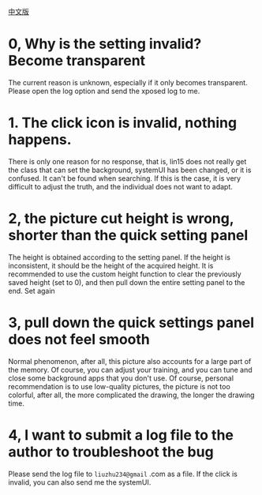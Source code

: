 
[中文版](https://github.com/liuzhushaonian/Lin15/blob/master/QUEST_ZH.md )

# 0, Why is the setting invalid? Become transparent

The current reason is unknown, especially if it only becomes transparent. Please open the log option and send the xposed log to me.

# 1. The click icon is invalid, nothing happens.

There is only one reason for no response, that is, lin15 does not really get the class that can set the background, systemUI has been changed, or it is confused. It can't be found when searching. If this is the case, it is very difficult to adjust the truth, and the individual does not want to adapt.

# 2, the picture cut height is wrong, shorter than the quick setting panel

The height is obtained according to the setting panel. If the height is inconsistent, it should be the height of the acquired height. It is recommended to use the custom height function to clear the previously saved height (set to 0), and then pull down the entire setting panel to the end. Set again

# 3, pull down the quick settings panel does not feel smooth

Normal phenomenon, after all, this picture also accounts for a large part of the memory. Of course, you can adjust your training, and you can tune and close some background apps that you don't use. Of course, personal recommendation is to use low-quality pictures, the picture is not too colorful, after all, the more complicated the drawing, the longer the drawing time.

# 4, I want to submit a log file to the author to troubleshoot the bug

Please send the log file to ```liuzhu234@gmail``` .com as a file. If the click is invalid, you can also send me the systemUI.